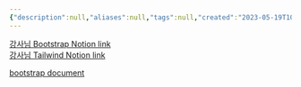 ```yaml
---
{"description":null,"aliases":null,"tags":null,"created":"2023-05-19T10:39:14","updated":"2023-07-15T21:30:21","title":"bootstrap and tailwind","dg-publish":true,"permalink":"/docs/bootstrap and tailwind/","dgPassFrontmatter":true}
---
```


[강사님 Bootstrap Notion link](https://paullabworkspace.notion.site/Bootstrap-75c639c504a14b0d955177d8b70a2b71)  
[강사님 Tailwind Notion link](https://paullabworkspace.notion.site/Tailwind-CSS-c3aebde0f224435ba615fc12e6abc843)

[bootstrap document]()
